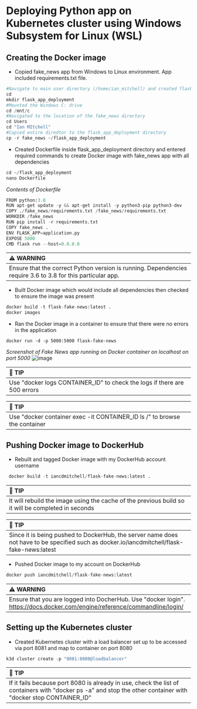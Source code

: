 # Deploying Python app on Kubernetes cluster using Windows Subsystem for Linux (WSL)
## Creating the Docker image
- Copied fake_news app from Windows to Linux environment. App included requirements.txt file.
```python
#Navigate to main user directory (/home/ian_mitchell) and created flask_app_deployment directory
cd
mkdir flask_app_deployment 
#Mounted the Windows C: drive
cd /mnt/c
#Navigated to the location of the fake_news directory 
cd Users
cd "Ian MItchell"
#Copied entire diredtor to the flask_app_deployment directory 
cp -r fake_news ~/flask_app_deployment
```
- Created Dockerfile inside flask_app_deployment directory and entered required commands to create Docker image with fake_news app with all dependencies
```python
cd ~/flask_app_deployment
nano Dockerfile
```
*Contents of Dockerfile*
```python
FROM python:3.8
RUN apt-get update -y && apt-get install -y python3-pip python3-dev
COPY ./fake_news/requirements.txt /fake_news/requirements.txt
WORKDIR /fake_news
RUN pip install -r requirements.txt
COPY fake_news .
ENV FLASK_APP=application.py
EXPOSE 5000
CMD flask run --host=0.0.0.0
```
| :warning: WARNING          |
|:---------------------------|
| Ensure that the correct Python version is running. Dependencies require 3.6 to 3.8 for this particular app.     |
- Built Docker image which would include all dependencies then checked to ensure the image was present
```python
docker build -t flask-fake-news:latest .
docker images
```
- Ran the Docker image in a container to ensure that there were no errors in the application
```
docker run -d -p 5000:5000 flask-fake-news
``` 
*Screenshot of Fake News app running on Docker container on localhost on port 5000*
![image](https://user-images.githubusercontent.com/5831590/137570575-8e731669-af00-439e-b632-a213f173976b.png)

| :memo: TIP          |
|:---------------------------|
| Use "docker logs CONTAINER_ID" to check the logs if there are 500 errors     |

| :memo: TIP          |
|:---------------------------|
| Use "docker container exec -it CONTAINER_ID ls /" to browse the container     |


## Pushing Docker image to DockerHub
- Rebuilt and tagged Docker image with my DockerHub account username
```python
 docker build -t iancdmitchell/flask-fake-news:latest .
```
| :memo: TIP          |
|:---------------------------|
| It will rebuild the image using the cache of the previous build so it will be completed in seconds     |

| :memo: TIP          |
|:---------------------------|
| Since it is being pushed to DockerHub, the server name does not have to be specified such as docker.io/iancdmitchell/flask-fake-news:latest     |

- Pushed Docker image to my account on DockerHub
```python
docker push iancdmitchell/flask-fake-news:latest
```
| :warning: WARNING          |
|:---------------------------|
| Ensure that you are logged into DocherHub. Use "docker login". https://docs.docker.com/engine/reference/commandline/login/    |

## Setting up the Kubernetes cluster
- Created Kubernetes cluster with a load balancer set up to be accessed via port 8081 and map to container on port 8080
```python
k3d cluster create -p "8081:8080@loadbalancer"
```
| :memo: TIP          |
|:---------------------------|
| If it fails because port 8080 is already in use, check the list of containers with "docker ps -a" and stop the other container with "docker stop CONTAINER_ID"     |
